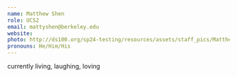 ```yaml
---
name: Matthew Shen
role: UCS2
email: mattyshen@berkeley.edu
website:
photo: http://ds100.org/sp24-testing/resources/assets/staff_pics/Matthew_Shen.png
pronouns: He/Him/His
---
```


currently living, laughing, loving
